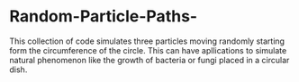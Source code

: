 # Random-Particle-Paths-
This collection of code simulates three particles moving randomly starting form the circumference of the circle. This can have apllications to simulate natural phenomenon like the growth of bacteria or fungi placed in a circular dish.
